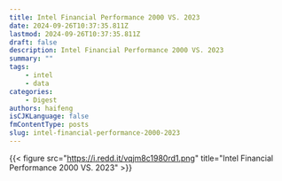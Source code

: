 ```yaml
---
title: Intel Financial Performance 2000 VS. 2023
date: 2024-09-26T10:37:35.811Z
lastmod: 2024-09-26T10:37:35.811Z
draft: false
description: Intel Financial Performance 2000 VS. 2023
summary: ""
tags:
    - intel
    - data
categories:
    - Digest
authors: haifeng
isCJKLanguage: false
fmContentType: posts
slug: intel-financial-performance-2000-2023
---
```

{{< figure src="https://i.redd.it/vqjm8c1980rd1.png" title="Intel Financial Performance 2000 VS. 2023" >}}
